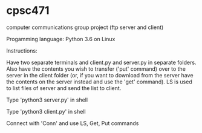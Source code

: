 # cpsc471
computer communications group project (ftp server and client)

Progamming language: Python 3.6 on Linux

Instructions:

Have two separate terminals and client.py and server.py in separate folders. Also have the contents you wish to transfer ('put' command) over to the server in the client folder (or, if you want to download from the server have the contents on the server instead and use the 'get' command). LS is used to list files of server and send the list to client.

Type 'python3 server.py' in shell

Type 'python3 client.py' in shell

Connect with 'Conn' and use LS, Get, Put commands
